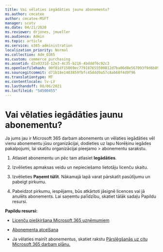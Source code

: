 ```yaml
---
title: Vai vēlaties iegādāties jaunu abonementu?
ms.author: cmcatee
author: cmcatee-MSFT
manager: scotv
ms.date: 04/21/2020
ms.reviewer: drjones, jmueller
ms.audience: Admin
ms.topic: article
ms.service: o365-administration
localization_priority: Normal
ms.collection: Adm_O365
ms.custom: commerce_purchasing
ms.assetid: d2a9331d-12e3-4c35-b216-4bdddf6c92c3
ms.openlocfilehash: 00f01df15069ec779187655500812d7ba06d8e567093f9d6b89f96fe8e57a2dc
ms.sourcegitcommit: d71b18e1403859fbfc45ddd9a57c8ab68f4d9f96
ms.translationtype: MT
ms.contentlocale: lv-LV
ms.lasthandoff: 08/06/2021
ms.locfileid: "54500455"
---
```

# <a name="looking-to-buy-a-new-subscription"></a>Vai vēlaties iegādāties jaunu abonementu?

Ja jums jau ir Microsoft 365 darbam abonements un vēlaties iegādāties vēl vienu abonementu  jūsu organizācijai, dodieties uz lapu Norēķinu iegādes pakalpojumi, lai skatītu organizācijai pieejamo \> [](https://go.microsoft.com/fwlink/p/?linkid=868433) abonementu sarakstu.
 
1. Atlasiet abonementu un pēc tam atlasiet **Iegādāties**.

2. Izvēlieties apmaksas veidu un nepieciešamo lietotāju licenču skaitu.

3. Izvēlieties **Paņemt tūlīt**. Nākamajā lapā varat pārskatīt pasūtījumu un pabeigt pirkumu.

4. Pabeidzot pirkumu, iespējams, būs atkārtoti jāsignē licences vai jā anulēts abonements. Lai saņemtu palīdzību, skatiet tālāk sadaļu Papildu resursi.

 **Papildu resursi:**
  
- [Licenču piešķiršana Microsoft 365 uzņēmumiem](/microsoft-365/admin/add-users/add-users)
    
- [Abonementa atcelšana](/microsoft-365/commerce/subscriptions/cancel-your-subscription)
    
- Ja vēlaties mainīt abonementus, skatiet rakstu [Pārslēgšanās uz citu Microsoft 365 darbam plānu.](/microsoft-365/commerce/subscriptions/switch-to-a-different-plan)